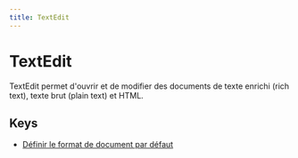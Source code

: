 ```yaml
---
title: TextEdit
---
```


# TextEdit

TextEdit permet d'ouvrir et de modifier des documents de texte enrichi (rich text), texte brut (plain text) et HTML.

## Keys

- [Définir le format de document par défaut](./richtext.md)
